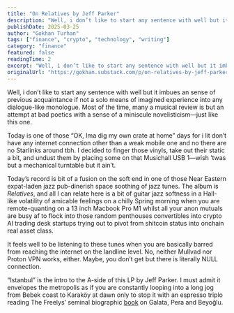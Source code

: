 ```yaml
---
title: "On Relatives by Jeff Parker"
description: "Well, i don’t like to start any sentence with well but it imbues an sense of previous acquaintance if not a solo means of imagined experience into any dialogue-like monologue."
publishDate: 2025-03-25
author: "Gokhan Turhan"
tags: ["finance", "crypto", "technology", "writing"]
category: "finance"
featured: false
readingTime: 2
excerpt: "Well, i don’t like to start any sentence with well but it imbues an sense of previous acquaintance if not a solo means of imagined experience into any dialogue-like monologue. Most of the time, many..."
originalUrl: "https://gokhan.substack.com/p/on-relatives-by-jeff-parker"
---
```


Well, i don’t like to start any sentence with well but it imbues an sense of previous acquaintance if not a solo means of imagined experience into any dialogue-like monologue. Most of the time, many a musical review is but an attempt at bad poetics with a sense of a miniscule novelisticism—just like this one.

Today is one of those “OK, Ima dig my own crate at home” days for i lit don’t have any internet connection other than a weak mobile one and no there are no Starlinks around tbh. I decided to finger those vinyls, take out their static a bit, and undust them by placing some on that Musichall USB 1—wish ‘twas but a mechanical turntable but it ain’t.

Today’s record is bit of a fusion on the soft end in one of those Near Eastern expat-laden jazz pub-dinerish space soothing of jazz tunes. The album is *Relatives*, and all I can relate here is a bit of guitar jazz softness in a Hall-like volatility of amicable feelings on a chilly Spring morning when you are remote-quanting on a 13 inch Macbook Pro M1 whilst all your anon mutuals are busy af to flock into those random penthouses convertibles into crypto AI trading desk startups trying out to pivot from shitcoin status into onchain real asset class.

It feels well to be listening to these tunes when you are basically barred from reaching the internet on the landline level. No, neither Mullvad nor Proton VPN works, either. Maybe, you don’t get but there is literally NULL connection.

“Istanbul” is the intro to the A-side of this LP by Jeff Parker. I must admit it envelopes the metropolis as if you are constantly looping into a long jog from Bebek coast to Karaköy at dawn only to stop it with an espresso triplo reading The Freelys’ seminal biographic [book](https://books.google.at/books/about/Galata_Pera_Beyo%C4%9Flu.html?id=FtS4AQAACAAJ&redir_esc=y) on Galata, Pera and Beyoğlu.